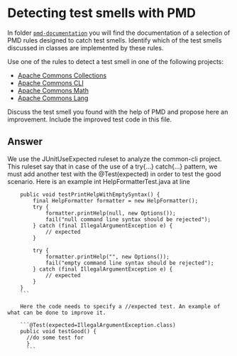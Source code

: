 # Detecting test smells with PMD

In folder [`pmd-documentation`](../pmd-documentation) you will find the documentation of a selection of PMD rules designed to catch test smells.
Identify which of the test smells discussed in classes are implemented by these rules.

Use one of the rules to detect a test smell in one of the following projects:

- [Apache Commons Collections](https://github.com/apache/commons-collections)
- [Apache Commons CLI](https://github.com/apache/commons-cli)
- [Apache Commons Math](https://github.com/apache/commons-math)
- [Apache Commons Lang](https://github.com/apache/commons-lang)

Discuss the test smell you found with the help of PMD and propose here an improvement.
Include the improved test code in this file.

## Answer

We use the JUnitUseExpected ruleset to analyze the common-cli project. This ruleset say that in case of the use of a try{...} catch{...} pattern, we must add another test with the @Test(expected) in order to test the good scenario. Here is an example int HelpFormatterTest.java at line 
```    @Test
    public void testPrintHelpWithEmptySyntax() {
        final HelpFormatter formatter = new HelpFormatter();
        try {
            formatter.printHelp(null, new Options());
            fail("null command line syntax should be rejected");
        } catch (final IllegalArgumentException e) {
            // expected
        }

        try {
            formatter.printHelp("", new Options());
            fail("empty command line syntax should be rejected");
        } catch (final IllegalArgumentException e) {
            // expected
        }
    }
    ```
    
    Here the code needs to specify a //expected test. An example of what can be done to improve it.
    
    ```@Test(expected=IllegalArgumentException.class)
    public void testGood() {
      //do some test for
      }
      ```
